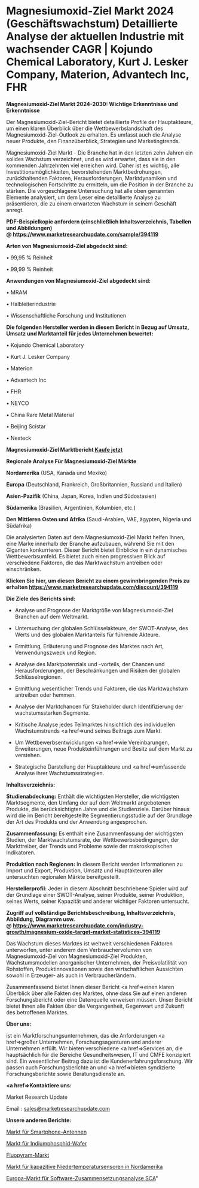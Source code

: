 # Magnesiumoxid-Ziel Markt 2024 (Geschäftswachstum) Detaillierte Analyse der aktuellen Industrie mit wachsender CAGR | Kojundo Chemical Laboratory, Kurt J. Lesker Company, Materion, Advantech Inc, FHR

<strong>Magnesiumoxid-Ziel Markt 2024-2030: Wichtige Erkenntnisse und Erkenntnisse</strong>

Der Magnesiumoxid-Ziel-Bericht bietet detaillierte Profile der Hauptakteure, um einen klaren Überblick über die Wettbewerbslandschaft des Magnesiumoxid-Ziel-Outlook zu erhalten. Es umfasst auch die Analyse neuer Produkte, den Finanzüberblick, Strategien und Marketingtrends.

Magnesiumoxid-Ziel Markt - Die Branche hat in den letzten zehn Jahren ein solides Wachstum verzeichnet, und es wird erwartet, dass sie in den kommenden Jahrzehnten viel erreichen wird. Daher ist es wichtig, alle Investitionsmöglichkeiten, bevorstehenden Marktbedrohungen, zurückhaltenden Faktoren, Herausforderungen, Marktdynamiken und technologischen Fortschritte zu ermitteln, um die Position in der Branche zu stärken. Die vorgeschlagene Untersuchung hat alle oben genannten Elemente analysiert, um dem Leser eine detaillierte Analyse zu präsentieren, die zu einem erwarteten Wachstum in seinem Geschäft anregt.

<strong><b>PDF-Beispielkopie anfordern (einschließlich Inhaltsverzeichnis, Tabellen und Abbildungen) @ </b></strong><strong><a href=https://www.marketresearchupdate.com/sample/394119><strong>https://www.marketresearchupdate.com/sample/394119</u></a></strong></strong>

<strong>Arten von Magnesiumoxid-Ziel abgedeckt sind:</strong>

• 99,95 % Reinheit

• 99,99 % Reinheit

<strong>Anwendungen von Magnesiumoxid-Ziel abgedeckt sind:</strong>

• MRAM

• Halbleiterindustrie

• Wissenschaftliche Forschung und Institutionen

<strong>Die folgenden Hersteller werden in diesem Bericht in Bezug auf Umsatz, Umsatz und Marktanteil für jedes Unternehmen bewertet:</strong>

• Kojundo Chemical Laboratory

• Kurt J. Lesker Company

• Materion

• Advantech Inc

• FHR

• NEYCO

• China Rare Metal Material

• Beijing Scistar

• Nexteck

<strong>Magnesiumoxid-Ziel Marktbericht <a href=https://www.marketresearchupdate.com/buynow/394119>Kaufe jetzt</a></strong>

<strong>Regionale Analyse Für Magnesiumoxid-Ziel Märkte</strong>

<strong>Nordamerika</strong> (USA, Kanada und Mexiko)

<strong>Europa</strong> (Deutschland, Frankreich, Großbritannien, Russland und Italien)

<strong>Asien-Pazifik</strong> (China, Japan, Korea, Indien und Südostasien)

<strong>Südamerika</strong> (Brasilien, Argentinien, Kolumbien, etc.)

<strong>Den Mittleren</strong> <strong>Osten und Afrika</strong> (Saudi-Arabien, VAE, ägypten, Nigeria und Südafrika)

Die analysierten Daten auf dem Magnesiumoxid-Ziel Markt helfen Ihnen, eine Marke innerhalb der Branche aufzubauen, während Sie mit den Giganten konkurrieren. Dieser Bericht bietet Einblicke in ein dynamisches Wettbewerbsumfeld. Es bietet auch einen progressiven Blick auf verschiedene Faktoren, die das Marktwachstum antreiben oder einschränken.

<strong>Klicken Sie hier, um diesen Bericht zu einem gewinnbringenden Preis zu erhalten
</strong><strong><a href=https://www.marketresearchupdate.com/discount/394119>https://www.marketresearchupdate.com/discount/394119</b></u></strong></a>

<strong>Die Ziele des Berichts sind:</strong>

- Analyse und Prognose der Marktgröße von Magnesiumoxid-Ziel Branchen auf dem Weltmarkt.

- Untersuchung der globalen Schlüsselakteure, der SWOT-Analyse, des Werts und des globalen Marktanteils für führende Akteure.

- Ermittlung, Erläuterung und Prognose des Marktes nach Art, Verwendungszweck und Region.

- Analyse des Marktpotenzials und -vorteils, der Chancen und Herausforderungen, der Beschränkungen und Risiken der globalen Schlüsselregionen.

- Ermittlung wesentlicher Trends und Faktoren, die das Marktwachstum antreiben oder hemmen.

- Analyse der Marktchancen für Stakeholder durch Identifizierung der wachstumsstarken Segmente.

- Kritische Analyse jedes Teilmarktes hinsichtlich des individuellen Wachstumstrends <a href=>und</a> seines Beitrags zum Markt.

- Um Wettbewerbsentwicklungen <a href=>wie</a> Vereinbarungen, Erweiterungen, neue Produkteinführungen und Besitz auf dem Markt zu verstehen.

- Strategische Darstellung der Hauptakteure und <a href=>umfas</a>sende Analyse ihrer Wachstumsstrategien.

<strong>Inhaltsverzeichnis:</strong>

<strong>Studienabdeckung:</strong> Enthält die wichtigsten Hersteller, die wichtigsten Marktsegmente, den Umfang der auf dem Weltmarkt angebotenen Produkte, die berücksichtigten Jahre und die Studienziele. Darüber hinaus wird die im Bericht bereitgestellte Segmentierungsstudie auf der Grundlage der Art des Produkts und der Anwendung angesprochen.

<strong>Zusammenfassung:</strong> Es enthält eine Zusammenfassung der wichtigsten Studien, der Marktwachstumsrate, der Wettbewerbsbedingungen, der Markttreiber, der Trends und Probleme sowie der makroskopischen Indikatoren.

<strong>Produktion nach Regionen:</strong> In diesem Bericht werden Informationen zu Import und Export, Produktion, Umsatz und Hauptakteuren aller untersuchten regionalen Märkte bereitgestellt.

<strong>Herstellerprofil:</strong> Jeder in diesem Abschnitt beschriebene Spieler wird auf der Grundlage einer SWOT-Analyse, seiner Produkte, seiner Produktion, seines Werts, seiner Kapazität und anderer wichtiger Faktoren untersucht.

<strong><b>Zugriff auf vollständige Berichtsbeschreibung, Inhaltsverzeichnis, Abbildung, Diagramm usw. @ </b></strong><strong><a href=https://www.marketresearchupdate.com/industry-growth/magnesium-oxide-target-market-statistices-394119>https://www.marketresearchupdate.com/industry-growth/magnesium-oxide-target-market-statistices-394119</a></strong>

Das Wachstum dieses Marktes ist weltweit verschiedenen Faktoren unterworfen, unter anderem dem Verbrauchervolumen von Magnesiumoxid-Ziel von Magnesiumoxid-Ziel Produkten, Wachstumsmodellen anorganischer Unternehmen, der Preisvolatilität von Rohstoffen, Produktinnovationen sowie den wirtschaftlichen Aussichten sowohl in Erzeuger- als auch in Verbraucherländern.

Zusammenfassend bietet Ihnen dieser Bericht <a href=>einen</a> klaren Überblick über alle Fakten des Marktes, ohne dass Sie auf einen anderen Forschungsbericht oder eine Datenquelle verweisen müssen. Unser Bericht bietet Ihnen alle Fakten über die Vergangenheit, Gegenwart und Zukunft des betroffenen Marktes.

<strong>Über uns:</strong>

 ist ein Marktforschungsunternehmen, das die Anforderungen <a href=>großer</a> Unternehmen, Forschungsagenturen und anderer Unternehmen erfüllt. Wir bieten verschiedene <a href=>Services</a> an, die hauptsächlich für die Bereiche Gesundheitswesen, IT und CMFE konzipiert sind. Ein wesentlicher Beitrag dazu ist die Kundenerfahrungsforschung. Wir passen auch Forschungsberichte an und <a href=>bieten</a> syndizierte Forschungsberichte sowie Beratungsdienste an.

<strong><a href=>Kontaktiere uns:</a></strong>

Market Research Update

Email : sales@marketresearchupdate.com

<strong>Unsere anderen Berichte:</strong>

<a href=https://www.linkedin.com/pulse/smart-phone-antenna-market-2023-latest-trending>Markt für Smartphone-Antennen</a>

<a href=https://www.linkedin.com/pulse/indium-phosphide-wafer-market-sizing-up-anticipating>Markt für Indiumphosphid-Wafer</a>

<a href=https://www.linkedin.com/pulse/fluopyram-market-size-emerging-trends-consumption>Fluopyram-Markt</a>

<a href=https://www.linkedin.com/pulse/north-america-low-temperature-capacitive-sensor-market>Markt für kapazitive Niedertemperatursensoren in Nordamerika</a>

<a href=https://www.linkedin.com/pulse/europe-software-composition-analysis-sca-market>Europa-Markt für Software-Zusammensetzungsanalyse SCA</a>"

